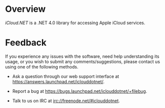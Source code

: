 Overview
========

*iCloud.NET* is a .NET 4.0 library for accessing Apple iCloud services.

Feedback
========

If you experience any issues with the software, need help understanding its
usage, or you wish to submit any comments/suggestions, please contact us using
one of the following methods.

  * Ask a question through our web support interface at
   <https://answers.launchpad.net/iclouddotnet/>.
 
  * Report a bug at <https://bugs.launchpad.net/iclouddotnet/+filebug>.
 
  * Talk to us on IRC at <irc://freenode.net/#iclouddotnet>.
